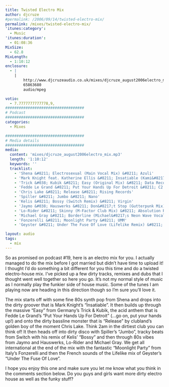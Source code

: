 ```yaml
---
title: Twisted Electro Mix
author: djcruze
#permalink: /2006/09/14/twisted-electro-mix/
permalink: /mixes/twisted-electro-mix/
'itunes:category':
  - Music
'itunes:duration':
  - 01:08:36
MixSize:
  - 62.8
MixLength:
  - 1:10:12
enclosure:
  - |
    |
        http://www.djcruzeaudio.co.uk/mixes/djcruze_august2006electro_mix.mp3
        65863680
        audio/mpeg

votio:
  - 7.7777777777778,9,
###################################
# Podcast
###################################
categories:
  - Mixes

###################################
# Media details
###################################
media:
  content: 'mixes/djcruze_august2006electro_mix.mp3'
  length: '1:10:12'
  keywords: ''
  tracklist:
    - 'Shena &#8211; Electrosexual (Main Vocal Mix) &#8211; Azuli'
    - 'Mark Knight feat. Katherine Ellis &#8211; Insatiable (Kami&#8217;s Dirty Crunch - Remix) &#8211; Toolroom Records'
    - 'Trick &#038; Kubik &#8211; Easy (Original Mix) &#8211; Data Records'
    - 'Fedde Le Grand &#8211; Put Your Hands Up For Detroit &#8211; C2 Records'
    - 'Chris Lake &#8211; Release &#8211; Rising Records'
    - 'Spiller &#8211; Jumbo &#8211; Nano'
    - 'Kelis &#8211; Bossy (Switch Remix) &#8211; Virgin'
    - 'Jaymo &#038; Hauswerks &#8211; Don&#8217;t Stop (Gutterpunk Mix) &#8211; Salacious'
    - 'Lo-Rider &#8211; Skinny (M-Factor Club Mix) &#8211; Absolution Records'
    - 'Michael Gray &#8211; Borderline (Michael&#8217;s Neon Wave Vocal Mix) &#8211; Eye - Industries'
    - 'Fonzerelli &#8211; Moonlight Party &#8211; UMM'
    - 'Geyster &#8211; Under The Fuse Of Love (Lifelike Remix) &#8211; Shell Records UK'

layout: audio
tags:
  - mix
---
```


So as promised on podcast #19, here is an electro mix for you. I actually managed to do the mix before I got married but didn&#8217;t have time to upload it! I thought I&#8217;d do something a bit different for you this time and do a twisted electro-house mix. I&#8217;ve picked up a few dirty tracks, remixes and dubs that I thought went well together so here you go. It&#8217;s not my normal style of music as I normally play the funkier side of house music. Some of the tunes I am playing now are heading in this direction though so I&#8217;m sure you&#8217;ll love it.

The mix starts off with some fine 80s synth pop from Shena and drops into the dirty groover that is Mark Knight&#8217;s &#8220;Insatiable&#8221;. It then builds up through the massive &#8220;Easy&#8221; from Germany&#8217;s Trick &#038; Kubik, the acid anthem that is Fedde Le Grand&#8217;s &#8220;Put Your Hands Up For Detroit&#8221; (&#8230;go on, put your hands up!) and onto the dirty bassline monster that is &#8220;Release&#8221; by clubland&#8217;s golden boy of the moment Chris Lake. Think 2am in the dirtiest club you can think of! It then heads off into dirty disco with Spiller&#8217;s &#8220;Jumbo&#8221;, tracky beats from Switch with his remix of Kelis&#8217; &#8220;Bossy&#8221; and then through 80s vibes from Jaymo and Hauswerks, Lo-Rider and Michael Gray. We get all international at the end of the mix with the fantastic &#8220;Moonlight Party&#8221; from Italy&#8217;s Fonzerelli and then the French sounds of the Lifelike mix of Geyster&#8217;s &#8220;Under The Fuse Of Love&#8221;.

I hope you enjoy this one and make sure you let me know what you think in the comments section below. Do you guys and girls want more dirty electro house as well as the funky stuff?
